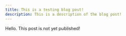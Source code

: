 ```yaml
---
title: This is a testing blog post!
description: This is a description of the blog post!
---
```

Hello. This post is not yet published!
